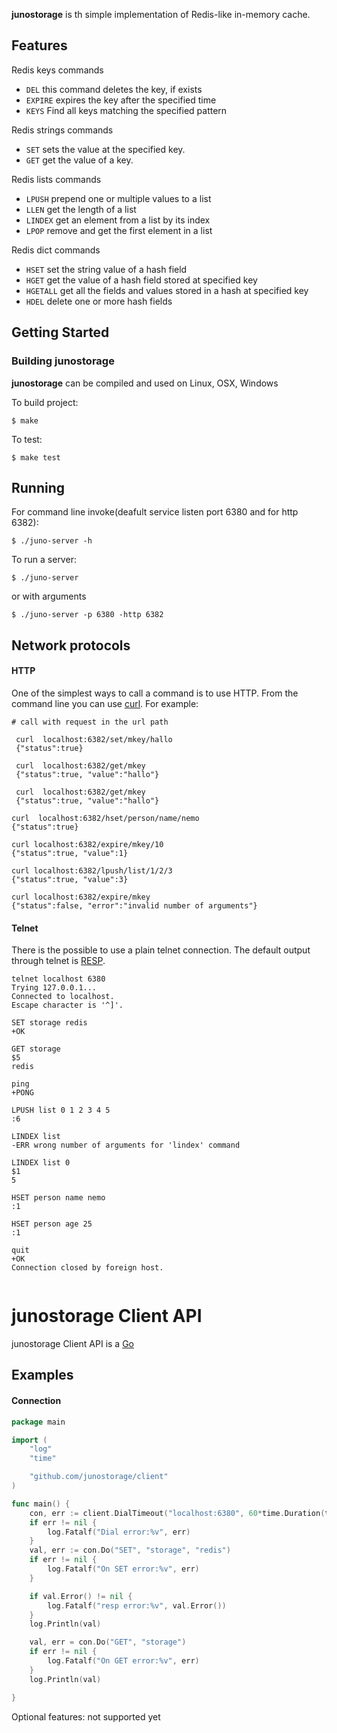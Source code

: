 
**junostorage** is th simple implementation of Redis-like in-memory cache.




## Features

Redis keys commands

- `DEL` this command deletes the key, if exists
- `EXPIRE` expires the key after the specified time
- `KEYS` Find all keys matching the specified pattern

Redis strings commands

- `SET` sets the value at the specified key.
- `GET` get the value of a key.

Redis lists commands

- `LPUSH`  prepend one or multiple values to a list
- `LLEN`   get the length of a list
- `LINDEX` get an element from a list by its index
- `LPOP`   remove and get the first element in a list

Redis dict commands

- `HSET`    set the string value of a hash field
- `HGET`    get the value of a hash field stored at specified key
- `HGETALL` get all the fields and values stored in a hash at specified key
- `HDEL`    delete one or more hash fields


## Getting Started


### Building junostorage

**junostorage** can be compiled and used on Linux, OSX, Windows

To build project:
```
$ make
```

To test:
```
$ make test
```

## Running
For command line invoke(deafult service listen port 6380 and for http 6382):
```
$ ./juno-server -h
```

To run a server:

```
$ ./juno-server

```
or with arguments

```
$ ./juno-server -p 6380 -http 6382

```



## Network protocols


#### HTTP
 One of the simplest ways to call a command is to use HTTP. From the command line you can use [curl](https://curl.haxx.se/).
 For example:

```
# call with request in the url path

 curl  localhost:6382/set/mkey/hallo
 {"status":true}

 curl  localhost:6382/get/mkey
 {"status":true, "value":"hallo"}

 curl  localhost:6382/get/mkey
 {"status":true, "value":"hallo"}

curl  localhost:6382/hset/person/name/nemo
{"status":true}

curl localhost:6382/expire/mkey/10
{"status":true, "value":1}

curl localhost:6382/lpush/list/1/2/3
{"status":true, "value":3}

curl localhost:6382/expire/mkey
{"status":false, "error":"invalid number of arguments"}

```


#### Telnet
There is the possible to use a plain telnet connection. The default output through telnet is [RESP](http://redis.io/topics/protocol).

```
telnet localhost 6380
Trying 127.0.0.1...
Connected to localhost.
Escape character is '^]'.

SET storage redis
+OK

GET storage
$5
redis

ping        
+PONG

LPUSH list 0 1 2 3 4 5
:6

LINDEX list
-ERR wrong number of arguments for 'lindex' command

LINDEX list 0
$1
5

HSET person name nemo
:1

HSET person age 25
:1

quit
+OK
Connection closed by foreign host.


```



junostorage Client API
=============


junostorage Client API is a [Go](http://golang.org/)

## Examples

#### Connection
```go
package main

import (
	"log"
	"time"

	"github.com/junostorage/client"
)

func main() {
	con, err := client.DialTimeout("localhost:6380", 60*time.Duration(time.Second))
	if err != nil {
		log.Fatalf("Dial error:%v", err)
	}
	val, err := con.Do("SET", "storage", "redis")
	if err != nil {
		log.Fatalf("On SET error:%v", err)
	}

	if val.Error() != nil {
		log.Fatalf("resp error:%v", val.Error())
	}
	log.Println(val)

	val, err = con.Do("GET", "storage")
	if err != nil {
		log.Fatalf("On GET error:%v", err)
	}
	log.Println(val)

}

```

Optional features:
not supported yet
